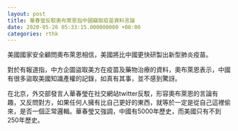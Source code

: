 ```yaml
---
layout: post
title: 華春瑩反駁奧布萊恩指中國竊取疫苗資料言論
date: 2020-05-26 05:33:15.000000000 +08:00
categories: rthk
---
```


美國國家安全顧問奧布萊恩相信，美國將比中國更快研製出新型肺炎疫苗。

對於有報道指，中方企圖盜取美方在疫苗及藥物治療的資料，奧布萊恩表示，中國有很多盜取美國知識產權的記錄，如真有其事，並不感到驚訝。

在北京，外交部發言人華春瑩在社交網站twitter反駁，形容奧布萊恩的言論有趣，又反問對方，如果任何人擁有比自己更好的東西，就等於一定是從自己這裡偷來，是否一個正常邏輯。華春瑩又強調，中國有5000年歷史，而美國只有不到250年歷史。
